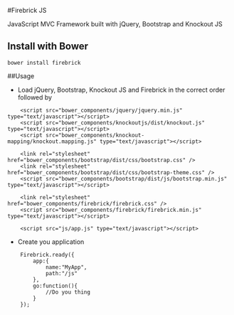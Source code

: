#Firebrick JS

JavaScript MVC Framework built with jQuery, Bootstrap and Knockout JS

## Install with Bower
```
bower install firebrick
```

##Usage

* Load jQuery, Bootstrap, Knockout JS and Firebrick in the correct order followed by
```
	<script src="bower_components/jquery/jquery.min.js" type="text/javascript"></script>
	<script src="bower_components/knockoutjs/dist/knockout.js" type="text/javascript"></script>
	<script src="bower_components/knockout-mapping/knockout.mapping.js" type="text/javascript"></script>
	
	<link rel="stylesheet" href="bower_components/bootstrap/dist/css/bootstrap.css" />
	<link rel="stylesheet" href="bower_components/bootstrap/dist/css/bootstrap-theme.css" />
	<script src="bower_components/bootstrap/dist/js/bootstrap.min.js" type="text/javascript"></script>
	
	<link rel="stylesheet" href="bower_components/firebrick/firebrick.css" />
	<script src="bower_components/firebrick/firebrick.min.js" type="text/javascript"></script>
	
	<script src="js/app.js" type="text/javascript"></script>
```
* Create you application
```
	Firebrick.ready({
		app:{
			name:"MyApp",
			path:"/js"
		},
		go:function(){
			//Do you thing
		}
	});
```
